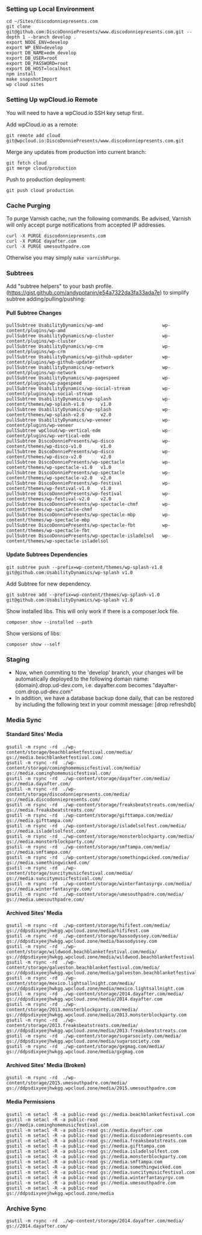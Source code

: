 ### Setting up Local Environment

```
cd ~/Sites/discodonniepresents.com
git clone git@github.com:DiscoDonniePresents/www.discodonniepresents.com.git --depth 1 --branch develop .
export NODE_ENV=develop
export WP_ENV=develop
export DB_NAME=edm_develop
export DB_USER=root
export DB_PASSWORD=root
export DB_HOST=localhost
npm install
make snapshotImport
wp cloud sites
```

### Setting Up wpCloud.io Remote
You will need to have a wpCloud.io SSH key setup first.

Add wpCloud.io as a remote:
```
git remote add cloud git@wpcloud.io:DiscoDonniePresents/www.discodonniepresents.com.git
```

Merge any updates from production into current branch:
```
git fetch cloud
git merge cloud/production
```

Push to production deployment:
```
git push cloud production
```

### Cache Purging
To purge Varnish cache, run the following commands. Be advised, Varnish will only accept purge notifications from accepted IP addresses.

```
curl -X PURGE discodonniepresents.com
curl -X PURGE dayafter.com
curl -X PURGE umesouthpadre.com
```

Otherwise you may simply `make varnishPurge`.

### Subtrees
Add "subtree helpers" to your bash profile. (https://gist.github.com/andypotanin/e54a7322da3fa33ada7e) to simplify subtree adding/pulling/pushing:

#### Pull Subtree Changes

```
pullSubtree UsabilityDynamics/wp-amd                      wp-content/plugins/wp-amd
pullSubtree UsabilityDynamics/wp-cluster                  wp-content/plugins/wp-cluster
pullSubtree UsabilityDynamics/wp-crm                      wp-content/plugins/wp-crm
pullSubtree UsabilityDynamics/wp-github-updater           wp-content/plugins/wp-github-updater
pullSubtree UsabilityDynamics/wp-network                  wp-content/plugins/wp-network
pullSubtree UsabilityDynamics/wp-pagespeed                wp-content/plugins/wp-pagespeed
pullSubtree UsabilityDynamics/wp-social-stream            wp-content/plugins/wp-social-stream
pullSubtree UsabilityDynamics/wp-splash                   wp-content/themes/wp-splash-v1.0      v1.0
pullSubtree UsabilityDynamics/wp-splash                   wp-content/themes/wp-splash-v2.0      v2.0
pullSubtree UsabilityDynamics/wp-veneer                   wp-content/plugins/wp-veneer
pullSubtree wpCloud/wp-vertical-edm                       wp-content/plugins/wp-vertical-edm
pullSubtree DiscoDonniePresents/wp-disco                  wp-content/themes/wp-disco-v1.0       v1.0
pullSubtree DiscoDonniePresents/wp-disco                  wp-content/themes/wp-disco-v2.0       v2.0
pullSubtree DiscoDonniePresents/wp-spectacle              wp-content/themes/wp-spectacle-v1.0   v1.0
pullSubtree DiscoDonniePresents/wp-spectacle              wp-content/themes/wp-spectacle-v2.0   v2.0
pullSubtree DiscoDonniePresents/wp-festival               wp-content/themes/wp-festival-v1.0    v1.0
pullSubtree DiscoDonniePresents/wp-festival               wp-content/themes/wp-festival-v2.0    v2.0
pullSubtree DiscoDonniePresents/wp-spectacle-chmf         wp-content/themes/wp-spectacle-chmf
pullSubtree DiscoDonniePresents/wp-spectacle-mbp          wp-content/themes/wp-spectacle-mbp
pullSubtree DiscoDonniePresents/wp-spectacle-fbt          wp-content/themes/wp-spectacle-fbt
pullSubtree DiscoDonniePresents/wp-spectacle-isladelsol   wp-content/themes/wp-spectacle-isladelsol
```

#### Update Subtrees Dependencies
```
git subtree push --prefix=wp-content/themes/wp-splash-v1.0 git@github.com:UsabilityDynamics/wp-splash v1.0
```

Add Subtree for new dependency.
```
git subtree add --prefix=wp-content/themes/wp-splash-v1.0 git@github.com:UsabilityDynamics/wp-splash v1.0
```

Show installed libs. This will only work if there is a composer.lock file.
```
composer show --installed --path
```

Show versions of libs:
```
composer show --self
```

### Staging

* Now, when commiting to the 'develop' branch, your changes will be automatically deployed to the following domain name:
  {domain}.drop.ud-dev.com, i.e. dayafter.com becomes "dayafter-com.drop.ud-dev.com"
* In addition, we have a database backup done daily, that can be restored by including the following text in your commit message:
  [drop refreshdb]


### Media Sync

#### Standard Sites' Media
```
gsutil -m rsync -rd  ./wp-content/storage/beachblanketfestival.com/media/             gs://media.beachblanketfestival.com/
gsutil -m rsync -rd  ./wp-content/storage/cominghomemusicfestival.com/media/          gs://media.cominghomemusicfestival.com/
gsutil -m rsync -rd  ./wp-content/storage/dayafter.com/media/                         gs://media.dayafter.com/
gsutil -m rsync -rd  ./wp-content/storage/discodonniepresents.com/media/              gs://media.discodonniepresents.com/
gsutil -m rsync -rd  ./wp-content/storage/freaksbeatstreats.com/media/                gs://media.freaksbeatstreats.com/
gsutil -m rsync -rd  ./wp-content/storage/gifttampa.com/media/                        gs://media.gifttampa.com/
gsutil -m rsync -rd  ./wp-content/storage/isladelsolfest.com/media/                   gs://media.isladelsolfest.com/
gsutil -m rsync -rd  ./wp-content/storage/monsterblockparty.com/media/                gs://media.monsterblockparty.com/
gsutil -m rsync -rd  ./wp-content/storage/smftampa.com/media/                         gs://media.smftampa.com/
gsutil -m rsync -rd  ./wp-content/storage/somethingwicked.com/media/                  gs://media.somethingwicked.com/
gsutil -m rsync -rd  ./wp-content/storage/suncitymusicfestival.com/media/             gs://media.suncitymusicfestival.com/
gsutil -m rsync -rd  ./wp-content/storage/winterfantasyrgv.com/media/                 gs://media.winterfantasyrgv.com/
gsutil -m rsync -rd  ./wp-content/storage/umesouthpadre.com/media/                    gs://media.umesouthpadre.com/
```

#### Archived Sites' Media
```
gsutil -m rsync -rd  ./wp-content/storage/hififest.com/media/                         gs://ddpsdixyeejhwkgg.wpcloud.zone/media/hififest.com
gsutil -m rsync -rd  ./wp-content/storage/bassodyssey.com/media/                      gs://ddpsdixyeejhwkgg.wpcloud.zone/media/bassodyssey.com
gsutil -m rsync -rd  ./wp-content/storage/wildwood.beachblanketfestival.com/media/    gs://ddpsdixyeejhwkgg.wpcloud.zone/media/wildwood.beachblanketfestival.com
gsutil -m rsync -rd  ./wp-content/storage/galveston.beachblanketfestival.com/media/   gs://ddpsdixyeejhwkgg.wpcloud.zone/media/galveston.beachblanketfestival.com
gsutil -m rsync -rd  ./wp-content/storage/mexico.lightsallnight.com/media/            gs://ddpsdixyeejhwkgg.wpcloud.zone/media/mexico.lightsallnight.com
gsutil -m rsync -rd  ./wp-content/storage/2014.dayafter.com/media/                    gs://ddpsdixyeejhwkgg.wpcloud.zone/media/2014.dayafter.com
gsutil -m rsync -rd  ./wp-content/storage/2013.monsterblockparty.com/media/           gs://ddpsdixyeejhwkgg.wpcloud.zone/media/2013.monsterblockparty.com
gsutil -m rsync -rd  ./wp-content/storage/2013.freaksbeatstreats.com/media/           gs://ddpsdixyeejhwkgg.wpcloud.zone/media/2013.freaksbeatstreats.com
gsutil -m rsync -rd  ./wp-content/storage/sugarsociety.com/media/                     gs://ddpsdixyeejhwkgg.wpcloud.zone/media/sugarsociety.com
gsutil -m rsync -rd  ./wp-content/storage/gxgmag.com/media/                           gs://ddpsdixyeejhwkgg.wpcloud.zone/media/gxgmag.com
```

#### Archived Sites' Media (Broken)
```
gsutil -m rsync -rd  ./wp-content/storage/2015.umesouthpadre.com/media/               gs://ddpsdixyeejhwkgg.wpcloud.zone/media/2015.umesouthpadre.com
```

#### Media Permissions
```
gsutil -m setacl -R -a public-read gs://media.beachblanketfestival.com
gsutil -m setacl -R -a public-read gs://media.cominghomemusicfestival.com
gsutil -m setacl -R -a public-read gs://media.dayafter.com
gsutil -m setacl -R -a public-read gs://media.discodonniepresents.com
gsutil -m setacl -R -a public-read gs://media.freaksbeatstreats.com
gsutil -m setacl -R -a public-read gs://media.gifttampa.com
gsutil -m setacl -R -a public-read gs://media.isladelsolfest.com
gsutil -m setacl -R -a public-read gs://media.monsterblockparty.com
gsutil -m setacl -R -a public-read gs://media.smftampa.com
gsutil -m setacl -R -a public-read gs://media.somethingwicked.com
gsutil -m setacl -R -a public-read gs://media.suncitymusicfestival.com
gsutil -m setacl -R -a public-read gs://media.winterfantasyrgv.com
gsutil -m setacl -R -a public-read gs://media.umesouthpadre.com
gsutil -m setacl -R -a public-read gs://ddpsdixyeejhwkgg.wpcloud.zone/media
```

### Archive Sync

```
gsutil -m rsync -rd  ./wp-content/storage/2014.dayafter.com/media/                gs://2014.dayafter.com/
```